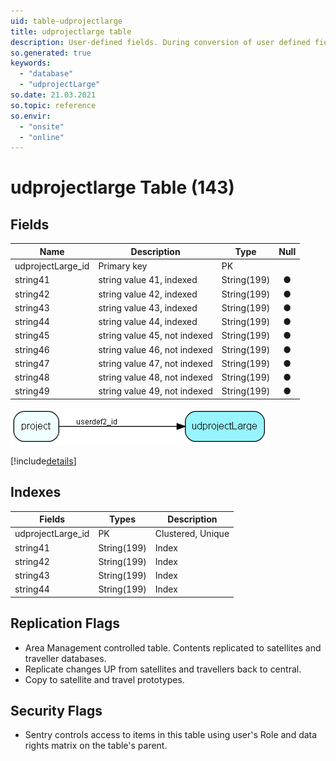 ```yaml
---
uid: table-udprojectlarge
title: udprojectlarge table
description: User-defined fields. During conversion of user defined fields the data is stored in this table.
so.generated: true
keywords:
  - "database"
  - "udprojectLarge"
so.date: 21.03.2021
so.topic: reference
so.envir:
  - "onsite"
  - "online"
---
```


# udprojectlarge Table (143)

## Fields

| Name | Description | Type | Null |
|------|-------------|------|:----:|
|udprojectLarge\_id|Primary key|PK| |
|string41|string value 41, indexed|String(199)|&#x25CF;|
|string42|string value 42,  indexed|String(199)|&#x25CF;|
|string43|string value 43, indexed|String(199)|&#x25CF;|
|string44|string value 44, indexed|String(199)|&#x25CF;|
|string45|string value 45, not indexed|String(199)|&#x25CF;|
|string46|string value 46, not indexed|String(199)|&#x25CF;|
|string47|string value 47, not indexed|String(199)|&#x25CF;|
|string48|string value 48, not indexed|String(199)|&#x25CF;|
|string49|string value 49, not indexed|String(199)|&#x25CF;|


![udprojectLarge table relationship diagram](./media/udprojectLarge.png)

[!include[details](./includes/udprojectLarge.md)]

## Indexes

| Fields | Types | Description |
|--------|-------|-------------|
|udprojectLarge\_id |PK |Clustered, Unique |
|string41 |String(199) |Index |
|string42 |String(199) |Index |
|string43 |String(199) |Index |
|string44 |String(199) |Index |

## Replication Flags

* Area Management controlled table. Contents replicated to satellites and traveller databases.
* Replicate changes UP from satellites and travellers back to central.
* Copy to satellite and travel prototypes.

## Security Flags

* Sentry controls access to items in this table using user's Role and data rights matrix on the table's parent.

